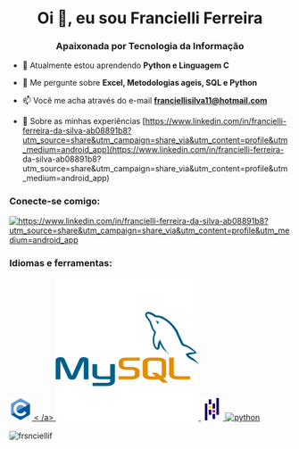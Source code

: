 <h1 align="center">Oi 👋, eu sou Francielli Ferreira</h1>
<h3 align="center">Apaixonada por Tecnologia da Informação</h3>

- 🌱 Atualmente estou aprendendo **Python e Linguagem C**

- 💬 Me pergunte sobre **Excel, Metodologias ageis, SQL e Python**

- 📫 Você me acha através do e-mail  **franciellisilva11@hotmail.com**

- 📄 Sobre as minhas experiências  [https://www.linkedin.com/in/francielli-ferreira-da-silva-ab08891b8?utm_source=share&utm_campaign=share_via&utm_content=profile&utm_medium=android_app](https://www.linkedin.com/in/francielli-ferreira- da-silva-ab08891b8?utm_source=share&utm_campaign=share_via&utm_content=profile&utm_medium=android_app)

<h3 align="left">Conecte-se comigo:</h3>
<p align="left">
<a href="https://linkedin.com/in/https://www.linkedin.com/in/francielli-ferreira-da-silva-ab08891b8?utm_source=share&utm_campaign=share_via&utm_content=profile&utm_medium=android_app" target="blank" ><img align="center" src="https://raw.githubusercontent.com/rahuldkjain/github-profile-readme-generator/master/src/images/icons/Social/linked-in-alt.svg" alt ="https://www.linkedin.com/in/francielli-ferreira-da-silva-ab08891b8?utm_source=share&utm_campaign=share_via&utm_content=profile&utm_medium=android_app" height="30" width="40" /></a>
</p>

<h3 align="left">Idiomas e ferramentas:</h3>
<p align="left"> <a href="https://www.cprogramming.com/" target="_blank" rel="noreferrer" > <img src="https://raw.githubusercontent.com/devicons/devicon/master/icons/c/c-original.svg" alt="c" width="40" height="40"/> < /a> <a href="https://www.mysql.com/" target="_blank" rel="noreferrer"> <img src="https://raw.githubusercontent.com/devicons/devicon/master /icons/mysql/mysql-original-wordmark.svg" alt="mysql" largura="40" altura="40"/> </a> <a href="https://pandas.pydata.org/" alvo="_em branco" rel="noreferrer"> <img src="https://raw.githubusercontent.com/devicons/devicon/2ae2a900d2f041da66e950e4d48052658d850630/icons/pandas/pandas-original.svg" alt="pandas" width="40" height=" 40"/> </a> <a href="https://www.python.org" target="_blank" rel="noreferrer"> <img src="https://raw.githubusercontent.com/devicons /devicon/master/icons/python/python-original.svg" alt="python" largura="40" altura="40"/> </a> </p>

<p><img align="center" src="https://github-readme-stats.vercel.app/api/top-langs?username=frsnciellif&show_icons=true&locale=en&layout=compact" alt="frsnciellif" /></p>


<!---
- 👋 Hi, I’m @FrancielliF
- 👀 I’m interested in ...
- 🌱 I’m currently learning ...
- 💞️ I’m looking to collaborate on ...
- 📫 How to reach me ...
- 😄 Pronouns: ...
- ⚡ Fun fact: ...


FrancielliF/FrancielliF is a ✨ special ✨ repository because its `README.md` (this file) appears on your GitHub profile.
You can click the Preview link to take a look at your changes.
--->
